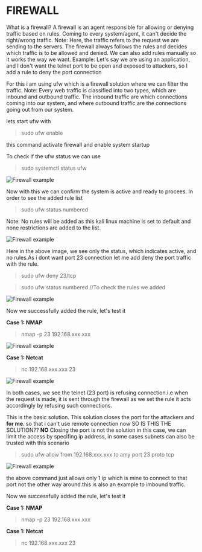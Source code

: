 # FIREWALL 
What is a firewall? A firewall is an agent responsible for allowing or denying traffic based on rules. Coming to every system/agent, it can't decide the right/wrong traffic. 
Note: Here, the traffic refers to the request we are sending to the servers. 
The firewall always follows the rules and decides which traffic is to be allowed and denied. We can also add rules manually so it works the way we want. 
Example: Let's say we are using an application, and I don't want the telnet port to be open and exposed to attackers, so I add a rule to deny the port connection 

For this i am using ufw which is a firewall solution where we can filter the traffic. 
Note: Every web traffic is classified into two types, which are inbound and outbound traffic. The inbound traffic are which connections coming into our system, and where outbound traffic are the connections going out from our system. 

lets start ufw with  
>sudo ufw enable

this command activate firewall and enable system startup

To check if the ufw status we can use 
>sudo systemctl status ufw

![Firewall example](https://github.com/WEAREJAM/Kickstart_at_ElevateLabs-firewall-rule/blob/main/assets/sam1.png?raw=true)

Now with this we can confirm the system is active and ready to procees.
In order to see the added rule list
>sudo ufw status numbered

Note: No rules will be added as this kali linux machine is set to default and none restrictions are added to the list.

![Firewall example](https://github.com/WEAREJAM/Kickstart_at_ElevateLabs-firewall-rule/blob/main/assets/sam2.png?raw=true)

Here in the above image, we see only the status, which indicates active, and no rules.As i dont want port 23 connection let me add deny the port traffic with the rule.

>sudo ufw deny 23/tcp

>sudo ufw status numbered //To check the rules we added

![Firewall example](https://github.com/WEAREJAM/Kickstart_at_ElevateLabs-firewall-rule/blob/main/assets/sam3.png?raw=true)

Now we successfully added the rule, let's test it

__Case 1: NMAP__
>nmap -p 23 192.168.xxx.xxx

![Firewall example](https://github.com/WEAREJAM/Kickstart_at_ElevateLabs-firewall-rule/blob/main/assets/sam4.png?raw=true)

__Case 1: Netcat__
>nc 192.168.xxx.xxx 23

![Firewall example](https://github.com/WEAREJAM/Kickstart_at_ElevateLabs-firewall-rule/blob/main/assets/sam5.png?raw=true)

In both cases, we see the telnet (23 port) is refusing connection.i.e when the request is made, it is sent through the firewall as we set the rule it acts accordingly by refusing such connections.

This is the basic solution. This solution closes the port for the attackers and __for me__. so that i can't use remote connection now SO IS THIS THE SOLUTION?? __NO__ 
Closing the port is not the solution in this case, we can limit the access by specifing ip address, in some cases subnets can also be trusted with this scenario 

>sudo ufw allow from 192.168.xxx.xxx to amy port 23 proto tcp

![Firewall example](https://github.com/WEAREJAM/Kickstart_at_ElevateLabs-firewall-rule/blob/main/assets/sam6.png?raw=true)

the above command just allows only 1 ip which is mine to connect to that port not the other way around.this is also an example to imbound traffic.

Now we successfully added the rule, let's test it

__Case 1: NMAP__
>nmap -p 23 192.168.xxx.xxx

__Case 1: Netcat__
>nc 192.168.xxx.xxx 23

